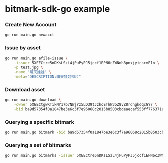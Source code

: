 # bitmark-sdk-go example

### Create New Account

```bash
go run main.go newacct
```

### Issue by asset

```bash
go run main.go afile-issue \
    -issuer 5XEECtre5nDKsLSzL4jPuPyPJ5jccf1EPN6cZWNnh8pnxjyicscmE1n \
    -p test.jpg \
    -name "晴天娃娃" \
    -meta="DESCRIPTION:晴天娃娃照片"
```

### Download asset

```bash
go run main.go download \
	-owner 5XEECtgwKTikNY17b7NWjYz5LD39tJzhoEThW3oZ8vZ8rdngkdqcGY7 \
	-bid ba9d57354f0a1847be3e6c3f7e96068c2015b8503cbdeaecaf553ff776371aea
```

### Querying a specific bitmark

```bash
go run main.go bitmark -bid ba9d57354f0a1847be3e6c3f7e96068c2015b8503cbdeaecaf553ff776371aea -issuer 5XEECtre5nDKsLSzL4jPuPyPJ5jccf1EPN6cZWNnh8pnxjyicscmE1n
```

### Querying a set of bitmarks

```bash
go run main.go bitmarks -issuer 5XEECtre5nDKsLSzL4jPuPyPJ5jccf1EPN6cZWNnh8pnxjyicscmE1n
```